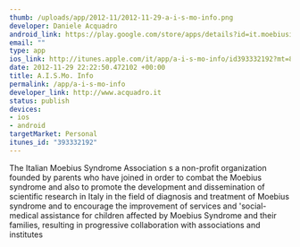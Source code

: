 ```yaml
--- 
thumb: /uploads/app/2012-11/2012-11-29-a-i-s-mo-info.png
developer: Daniele Acquadro
android_link: https://play.google.com/store/apps/details?id=it.moebiusitalia.aismo
email: ""
type: app
ios_link: http://itunes.apple.com/it/app/a-i-s-mo-info/id393332192?mt=8
date: 2012-11-29 22:22:50.472102 +00:00
title: A.I.S.Mo. Info
permalink: /app/a-i-s-mo-info
developer_link: http://www.acquadro.it
status: publish
devices: 
- ios
- android
targetMarket: Personal
itunes_id: "393332192"
---
```


The Italian Moebius Syndrome Association s a non-profit organization founded by parents who have joined in order to combat the Moebius syndrome and also to promote the development and dissemination of scientific research in Italy in the field of diagnosis and treatment of Moebius syndrome and to encourage the improvement of services and 'social-medical assistance for children affected by Moebius Syndrome and their families, resulting in progressive collaboration with associations and institutes 
